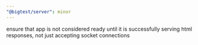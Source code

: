 ```yaml
---
"@bigtest/server": minor
---
```

ensure that app is not considered ready until it is successfully
serving html responses, not just accepting socket connections
